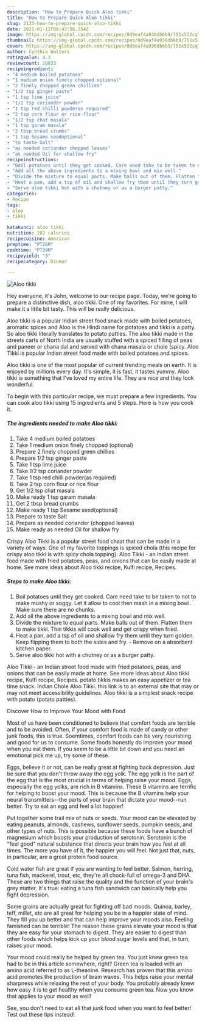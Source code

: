 ```yaml
---
description: "How to Prepare Quick Aloo tikki"
title: "How to Prepare Quick Aloo tikki"
slug: 2135-how-to-prepare-quick-aloo-tikki
date: 2021-01-12T06:43:58.354Z
image: https://img-global.cpcdn.com/recipes/0d9eaf4a936db6b9/751x532cq70/aloo-tikki-recipe-main-photo.jpg
thumbnail: https://img-global.cpcdn.com/recipes/0d9eaf4a936db6b9/751x532cq70/aloo-tikki-recipe-main-photo.jpg
cover: https://img-global.cpcdn.com/recipes/0d9eaf4a936db6b9/751x532cq70/aloo-tikki-recipe-main-photo.jpg
author: Cynthia Walters
ratingvalue: 4.3
reviewcount: 20033
recipeingredient:
- "4 medium boiled potatoes"
- "1 medium onion finely chopped optional"
- "2 finely chopped green chillies"
- "1/2 tsp ginger paste"
- "1 tsp lime juice"
- "1/2 tsp coriander powder"
- "1 tsp red chilli powderas required"
- "2 tsp corn flour or rice flour"
- "1/2 tsp chat masala"
- "1 tsp garam masala"
- "2 tbsp bread crumbs"
- "1 tsp Sesame seedoptional"
- "to taste Salt"
- "as needed coriander chopped leaves"
- "as needed Oil for shallow fry"
recipeinstructions:
- "Boil potatoes until they get cooked. Care need take to be taken to not to make mushy or soggy. Let it allow to cool then mash in a mixing bowl. Make sure there are no chunks."
- "Add all the above ingredients to a mixing bowl and mix well."
- "Divide the mixture to equal parts. Make balls out of them. Flatten them to make tikki. Thin tikkis will cook well and get crispy when fried."
- "Heat a pan, add a tsp of oil and shallow fry them until they turn golden. Keep flipping them to both the sides and fry. Remove on a absorbent kitchen paper."
- "Serve aloo tikki hot with a chutney or as a burger patty."
categories:
- Recipe
tags:
- aloo
- tikki

katakunci: aloo tikki 
nutrition: 202 calories
recipecuisine: American
preptime: "PT26M"
cooktime: "PT39M"
recipeyield: "3"
recipecategory: Dinner

---
```



![Aloo tikki](https://img-global.cpcdn.com/recipes/0d9eaf4a936db6b9/751x532cq70/aloo-tikki-recipe-main-photo.jpg)

Hey everyone, it's John, welcome to our recipe page. Today, we're going to prepare a distinctive dish, aloo tikki. One of my favorites. For mine, I will make it a little bit tasty. This will be really delicious.

Aloo tikki is a popular Indian street food snack made with boiled potatoes, aromatic spices and Aloo is the Hindi name for potatoes and tikki is a patty. So aloo tikki literally translates to potato patties. The aloo tikki made in the streets carts of North India are usually stuffed with a spiced filling of peas and paneer or chana dal and served with chana masala or chole (spicy. Aloo Tikki is popular Indian street food made with boiled potatoes and spices.

Aloo tikki is one of the most popular of current trending meals on earth. It is enjoyed by millions every day. It's simple, it is fast, it tastes yummy. Aloo tikki is something that I've loved my entire life. They are nice and they look wonderful.


To begin with this particular recipe, we must prepare a few ingredients. You can cook aloo tikki using 15 ingredients and 5 steps. Here is how you cook it.

<!--inarticleads1-->

##### The ingredients needed to make Aloo tikki:

1. Take 4 medium boiled potatoes
1. Take 1 medium onion finely chopped (optional)
1. Prepare 2 finely chopped green chillies
1. Prepare 1/2 tsp ginger paste
1. Take 1 tsp lime juice
1. Take 1/2 tsp coriander powder
1. Take 1 tsp red chilli powder(as required)
1. Take 2 tsp corn flour or rice flour
1. Get 1/2 tsp chat masala
1. Make ready 1 tsp garam masala
1. Get 2 tbsp bread crumbs
1. Make ready 1 tsp Sesame seed(optional)
1. Prepare to taste Salt
1. Prepare as needed coriander (chopped leaves)
1. Make ready as needed Oil for shallow fry


Crispy Aloo Tikki is a popular street food chaat that can be made in a variety of ways. One of my favorite toppings is spiced chola (this recipe for crispy aloo tikki is with spicy chola topping). Aloo Tikki - an Indian street food made with fried potatoes, peas, and onions that can be easily made at home. See more ideas about Aloo tikki recipe, Kulfi recipe, Recipes. 

<!--inarticleads2-->

##### Steps to make Aloo tikki:

1. Boil potatoes until they get cooked. Care need take to be taken to not to make mushy or soggy. Let it allow to cool then mash in a mixing bowl. Make sure there are no chunks.
1. Add all the above ingredients to a mixing bowl and mix well.
1. Divide the mixture to equal parts. Make balls out of them. Flatten them to make tikki. Thin tikkis will cook well and get crispy when fried.
1. Heat a pan, add a tsp of oil and shallow fry them until they turn golden. Keep flipping them to both the sides and fry. - Remove on a absorbent kitchen paper.
1. Serve aloo tikki hot with a chutney or as a burger patty.


Aloo Tikki - an Indian street food made with fried potatoes, peas, and onions that can be easily made at home. See more ideas about Aloo tikki recipe, Kulfi recipe, Recipes. potato tikkis makes an easy appetizer or tea time snack. Indian Chole Aloo Tikki. this link is to an external site that may or may not meet accessibility guidelines. Aloo tikki is a simplest snack recipe with potato (potato patties). 

Discover How to Improve Your Mood with Food


Most of us have been conditioned to believe that comfort foods are terrible and to be avoided. Often, if your comfort food is made of candy or other junk foods, this is true. Soemtimes, comfort foods can be very nourishing and good for us to consume. Some foods honestly do improve your mood when you eat them. If you seem to be a little bit down and you need an emotional pick me up, try some of these.

Eggs, believe it or not, can be really great at fighting back depression. Just be sure that you don't throw away the egg yolk. The egg yolk is the part of the egg that is the most crucial in terms of helping raise your mood. Eggs, especially the egg yolks, are rich in B vitamins. These B vitamins are terrific for helping to boost your mood. This is because the B vitamins help your neural transmitters--the parts of your brain that dictate your mood--run better. Try to eat an egg and feel a lot happier!

Put together some trail mix of nuts or seeds. Your mood can be elevated by eating peanuts, almonds, cashews, sunflower seeds, pumpkin seeds, and other types of nuts. This is possible because these foods have a bunch of magnesium which boosts your production of serotonin. Serotonin is the "feel good" natural substance that directs your brain how you feel at all times. The more you have of it, the happier you will feel. Not just that, nuts, in particular, are a great protein food source.

Cold water fish are great if you are wanting to feel better. Salmon, herring, tuna fish, mackerel, trout, etc, they're all chock-full of omega-3 and DHA. These are two things that raise the quality and the function of your brain's grey matter. It's true: eating a tuna fish sandwich can basically help you fight depression. 

Some grains are actually great for fighting off bad moods. Quinoa, barley, teff, millet, etc are all great for helping you be in a happier state of mind. They fill you up better and that can help improve your moods also. Feeling famished can be terrible! The reason these grains elevate your mood is that they are easy for your stomach to digest. They are easier to digest than other foods which helps kick up your blood sugar levels and that, in turn, raises your mood.

Your mood could really be helped by green tea. You just knew green tea had to be in this article somewhere, right? Green tea is loaded with an amino acid referred to as L-theanine. Research has proven that this amino acid promotes the production of brain waves. This helps raise your mental sharpness while relaxing the rest of your body. You probably already knew how easy it is to get healthy when you consume green tea. Now you know that applies to your mood as well!

See, you don't need to eat all that junk food when you want to feel better! Test out  these tips  instead!

